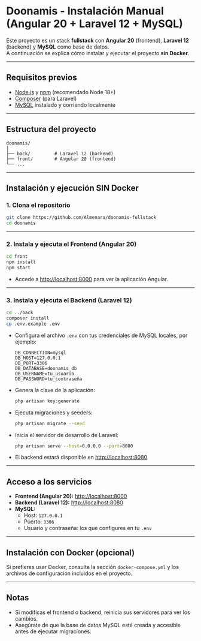 # Doonamis - Instalación Manual (Angular 20 + Laravel 12 + MySQL)

Este proyecto es un stack **fullstack** con **Angular 20** (frontend), **Laravel 12** (backend) y **MySQL** como base de datos.  
A continuación se explica cómo instalar y ejecutar el proyecto **sin Docker**.

---

## Requisitos previos

- [Node.js](https://nodejs.org/) y [npm](https://www.npmjs.com/) (recomendado Node 18+)
- [Composer](https://getcomposer.org/) (para Laravel)
- [MySQL](https://www.mysql.com/) instalado y corriendo localmente

---

## Estructura del proyecto

```
doonamis/
│
├── back/         # Laravel 12 (backend)
├── front/        # Angular 20 (frontend)
└── ...
```

---

## Instalación y ejecución SIN Docker

### 1. Clona el repositorio

```sh
git clone https://github.com/Almenara/doonamis-fullstack
cd doonamis
```

---

### 2. Instala y ejecuta el **Frontend** (Angular 20)

```sh
cd front
npm install
npm start
```

- Accede a [http://localhost:8000](http://localhost:8000) para ver la aplicación Angular.

---

### 3. Instala y ejecuta el **Backend** (Laravel 12)

```sh
cd ../back
composer install
cp .env.example .env
```

- Configura el archivo `.env` con tus credenciales de MySQL locales, por ejemplo:

  ```
  DB_CONNECTION=mysql
  DB_HOST=127.0.0.1
  DB_PORT=3306
  DB_DATABASE=doonamis_db
  DB_USERNAME=tu_usuario
  DB_PASSWORD=tu_contraseña
  ```

- Genera la clave de la aplicación:

  ```sh
  php artisan key:generate
  ```

- Ejecuta migraciones y seeders:

  ```sh
  php artisan migrate --seed
  ```

- Inicia el servidor de desarrollo de Laravel:

  ```sh
  php artisan serve --host=0.0.0.0 --port=8080
  ```

- El backend estará disponible en [http://localhost:8080](http://localhost:8080)

---

## Acceso a los servicios

- **Frontend (Angular 20):** [http://localhost:8000](http://localhost:8000)
- **Backend (Laravel 12):** [http://localhost:8080](http://localhost:8080)
- **MySQL:**  
  - Host: `127.0.0.1`
  - Puerto: `3306`
  - Usuario y contraseña: los que configures en tu `.env`

---

## Instalación con Docker (opcional)

Si prefieres usar Docker, consulta la sección `docker-compose.yml` y los archivos de configuración incluidos en el proyecto.

---

## Notas

- Si modificas el frontend o backend, reinicia sus servidores para ver los cambios.
- Asegúrate de que la base de datos MySQL esté creada y accesible antes de ejecutar migraciones.